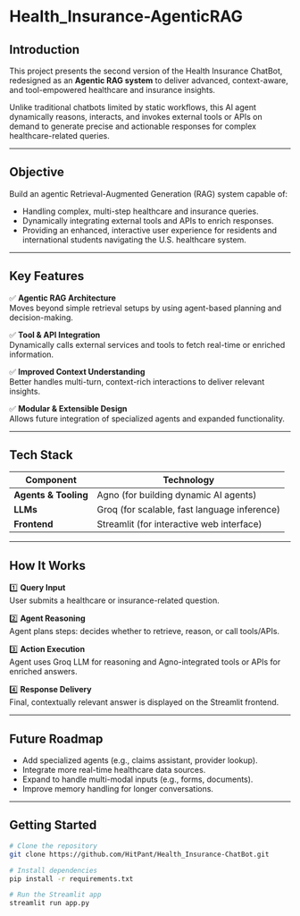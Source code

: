 # Health_Insurance-AgenticRAG

## Introduction
This project presents the second version of the Health Insurance ChatBot, redesigned as an **Agentic RAG system** to deliver advanced, context-aware, and tool-empowered healthcare and insurance insights.

Unlike traditional chatbots limited by static workflows, this AI agent dynamically reasons, interacts, and invokes external tools or APIs on demand to generate precise and actionable responses for complex healthcare-related queries.

---

## Objective
Build an agentic Retrieval-Augmented Generation (RAG) system capable of:
- Handling complex, multi-step healthcare and insurance queries.
- Dynamically integrating external tools and APIs to enrich responses.
- Providing an enhanced, interactive user experience for residents and international students navigating the U.S. healthcare system.

---

## Key Features
✅ **Agentic RAG Architecture**  
Moves beyond simple retrieval setups by using agent-based planning and decision-making.

✅ **Tool & API Integration**  
Dynamically calls external services and tools to fetch real-time or enriched information.

✅ **Improved Context Understanding**  
Better handles multi-turn, context-rich interactions to deliver relevant insights.

✅ **Modular & Extensible Design**  
Allows future integration of specialized agents and expanded functionality.

---

## Tech Stack

| Component            | Technology                                  |
|----------------------|-------------------------------------------|
| **Agents & Tooling** | Agno (for building dynamic AI agents)      |
| **LLMs**             | Groq (for scalable, fast language inference)|
| **Frontend**         | Streamlit (for interactive web interface)   |

---

## How It Works

1️⃣ **Query Input**  
User submits a healthcare or insurance-related question.

2️⃣ **Agent Reasoning**  
Agent plans steps: decides whether to retrieve, reason, or call tools/APIs.

3️⃣ **Action Execution**  
Agent uses Groq LLM for reasoning and Agno-integrated tools or APIs for enriched answers.

4️⃣ **Response Delivery**  
Final, contextually relevant answer is displayed on the Streamlit frontend.

---

## Future Roadmap
- Add specialized agents (e.g., claims assistant, provider lookup).
- Integrate more real-time healthcare data sources.
- Expand to handle multi-modal inputs (e.g., forms, documents).
- Improve memory handling for longer conversations.

---

## Getting Started

```bash
# Clone the repository
git clone https://github.com/HitPant/Health_Insurance-ChatBot.git

# Install dependencies
pip install -r requirements.txt

# Run the Streamlit app
streamlit run app.py
